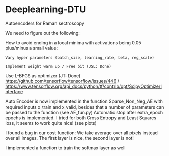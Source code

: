 # Deeplearning-DTU
Autoencoders for Raman sectroscopy

We need to figure out the following:

  How to avoid ending in a local minima with activations being 0.05 plus/minus a small value:
  
    Vary hyper parameters (batch_size, learning_rate, beta, reg_scale)
    
    Implement weight warm up / Free bit (JSL: Done)
  
  Use L-BFGS as optimizer (JT: Done)
    https://github.com/tensorflow/tensorflow/issues/446 / 
    https://www.tensorflow.org/api_docs/python/tf/contrib/opt/ScipyOptimizerInterface

	
Auto Encoder is now implemented in the function Sparse_Non_Neg_AE with required inputs x_train and x_valid, besides that a number of parameters can be passed to the function (see AE_fun.py)
Automatic stop after extra_epoch epochs is implemented. I tried for both Cross Entropy and Least Squares loss, it seems to work quite nice! (see plots)

I found a bug in our cost function: We take average over all pixels instead over all images.
The first layer is nice, the second layer is not!

I implemented a function to train the softmax layer as well
